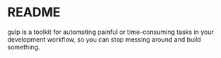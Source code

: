 ﻿# README

gulp is a toolkit for automating painful or time-consuming tasks in your development workflow, so you can stop messing around and build something.

